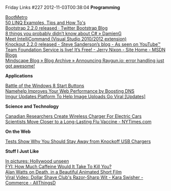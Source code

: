 Friday Links #227
2012-11-03T00:38:04
**Programming**

[BootMetro](http://aozora.github.com/bootmetro/index.html)   
[50 LINQ Examples, Tips and How To's](http://www.dotnetcurry.com/ShowArticle.aspx?ID=727)   
[Bootstrap 2.2.0 released · Twitter Bootstrap Blog](http://blog.getbootstrap.com/2012/10/29/bootstrap-2-2-0-released/)   
[8 things you probably didn’t know about C# » DamienG](http://damieng.com/blog/2012/10/29/8-things-you-probably-didnt-know-about-csharp)   
[Meet IntelliCommand (Visual Studio 2010/2012 extension)](http://outcoldman.com/en/blog/show/326)   
[Knockout 2.2.0 released - Steve Sanderson’s blog - As seen on YouTube™](http://blog.stevensanderson.com/2012/10/29/knockout-2-2-0-released/)   
[Team Foundation Service is live! It’s Free! - Jerry Nixon - Site Home - MSDN Blogs](http://blogs.msdn.com/b/jerrynixon/archive/2012/10/31/team-foundation-service-is-live.aspx)   
[Mindscape Blog » Blog Archive » Announcing Raygun.io: error handling just got awesome!](http://www.mindscapehq.com/blog/index.php/2012/10/29/announcing-raygun-io-error-handling-just-got-awesome/)

**Applications**

[Battle of the Windows 8 Start Buttons](http://www.labnol.org/software/windows-8-start-button/26465/)   
[Namehelp Improves Your Web Performance by Boosting DNS](http://updates.lifehacker.com/post/34762869867/namehelp-improves-your-web-performance-by-boosting-dns)   
[Imgur Updates Platform To Help Image Uploads Go Viral [Updates]](http://www.makeuseof.com/tag/imgur-updates-platform-user-content-viral-updates/)

**Science and Technology**

[Canadian Researchers Create Wireless Charger For Electric Cars](http://hardware.slashdot.org/story/12/10/28/1413258/canadian-researchers-create-wireless-charger-for-electric-cars)   
[Scientists Move Closer to a Long-Lasting Flu Vaccine - NYTimes.com](http://www.nytimes.com/2012/10/30/science/scientists-move-closer-to-a-long-lasting-flu-vaccine.html?_r=0)

**On the Web**

[Tests Show Why You Should Stay Away from Knockoff USB Chargers](http://updates.lifehacker.com/post/34723084079/tests-show-why-you-should-stay-away-from-knockoff-usb)

**Stuff I Just Like**

[In pictures: Hollywood unseen](http://www.bbc.co.uk/news/in-pictures-19947444)   
[FYI: How Much Caffeine Would It Take To Kill You?](http://www.popsci.com/science/article/2012-10/fyi-how-much-caffeine-would-it-take-kill-you)   
[Alan Watts on Death, in a Beautiful Animated Short Film](http://www.brainpickings.org/index.php/2012/10/31/alan-watts-on-death/)   
[Viral Video: Dollar Shave Club's Razor-Sharp Wit - Kara Swisher - Commerce - AllThingsD](http://allthingsd.com/20120307/viral-video-dollar-shave-clubs-razor-sharp-wit/)
